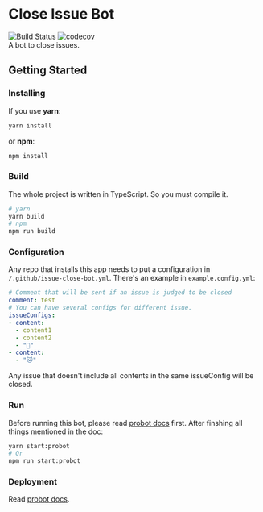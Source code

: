 # Close Issue Bot
[![Build Status](https://travis-ci.org/offu/werobot-bot.svg?branch=master)](https://travis-ci.org/offu/werobot-bot)
[![codecov](https://codecov.io/gh/offu/werobot-bot/branch/master/graph/badge.svg)](https://codecov.io/gh/offu/werobot-bot)  
A bot to close issues.
## Getting Started
### Installing
If you use **yarn**:
``` bash
yarn install
```
or **npm**:
``` bash
npm install
```
### Build
The whole project is written in TypeScript. So you must compile it.
``` bash
# yarn
yarn build
# npm
npm run build
```
### Configuration
Any repo that installs this app needs to put a configuration in ```/.github/issue-close-bot.yml```. There's an example in ```example.config.yml```:
``` yaml
# Comment that will be sent if an issue is judged to be closed
comment: test
# You can have several configs for different issue.
issueConfigs:
- content:
  - content1
  - content2
  - "🐶"
- content:
  - "🐱"
```
Any issue that doesn't include all contents in the same issueConfig will be closed.
### Run
Before running this bot, please read [probot docs](https://probot.github.io/docs/development/) first.
After finshing all things mentioned in the doc:
```bash
yarn start:probot
# Or
npm run start:probot
```
### Deployment
Read [probot docs](https://probot.github.io/docs/deployment/).

